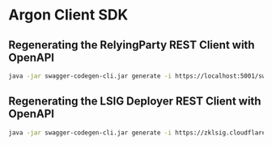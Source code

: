# Argon Client SDK

## Regenerating the RelyingParty REST Client with OpenAPI

```sh
java -jar swagger-codegen-cli.jar generate -i https://localhost:5001/swagger/v1/swagger.json -l typescript-axios -o ./src/api/RelyingPartyClient
```

## Regenerating the LSIG Deployer REST Client with OpenAPI

```sh
java -jar swagger-codegen-cli.jar generate -i https://zklsig.cloudflare-gradian.workers.dev/openapi.json -l typescript-axios -o ./src/api/LSIGDeployerClient
```
